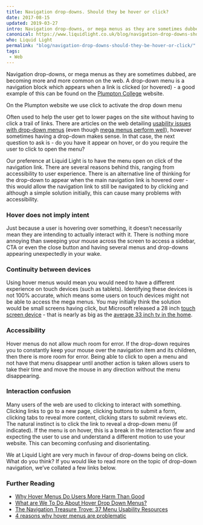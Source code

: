 ```yaml
---
title: Navigation drop-downs. Should they be hover or click?
date: 2017-08-15
updated: 2019-03-27
intro: Navigation drop-downs, or mega menus as they are sometimes dubbed, are becoming more and more common on the web. A drop-down menu is a navigation block which appears when a ...
canonical: https://www.liquidlight.co.uk/blog/navigation-drop-downs-should-they-be-hover-or-click/
who: Liquid Light
permalink: "blog/navigation-drop-downs-should-they-be-hover-or-click/"
tags:
 - Web
---
```


Navigation drop-downs, or mega menus as they are sometimes dubbed, are becoming more and more common on the web. A drop-down menu is a navigation block which appears when a link is clicked (or hovered) - a good example of this can be found on the [Plumpton College](https://www.plumpton.ac.uk/) website. 

On the Plumpton website we use click to activate the drop down menu

Often used to help the user get to lower pages on the site without having to click a trail of links. There are articles on the web detailing [usability issues with drop-down menus](https://www.nngroup.com/articles/does-user-annoyance-matter/) (even though [mega menus perform well](https://www.nngroup.com/articles/mega-menus-work-well/)), however sometimes having a drop-down makes sense. In that case, the next question to ask is - do you have it appear on hover, or do you require the user to click to open the menu?

Our preference at Liquid Light is to have the menu open on click of the navigation link. There are several reasons behind this, ranging from accessibility to user experience. There is an alternative line of thinking for the drop-down to appear when the main navigation link is hovered over - this would allow the navigation link to still be navigated to by clicking and although a simple solution initially, this can cause many problems with accessibility.

### Hover does not imply intent

Just because a user is hovering over something, it doesn’t necessarily mean they are intending to actually interact with it. There is nothing more annoying than sweeping your mouse across the screen to access a sidebar, CTA or even the close button and having several menus and drop-downs appearing unexpectedly in your wake.

### Continuity between devices

Using hover menus would mean you would need to have a different experience on touch devices (such as tablets). Identifying these devices is not 100% accurate, which means some users on touch devices might not be able to access the mega menus. You may initially think the solution would be small screens having click, but Microsoft released a 28 inch [touch screen device](https://www.microsoft.com/en-us/store/d/Surface-Studio/8XCW9BBPVFV9/5T1N) - that is nearly as big as the [average 33 inch tv in the home](http://www.bbc.co.uk/news/av/technology-24171226/television-screens-have-doubled-in-size-in-last-10-years).

### Accessibility

Hover menus do not allow much room for error. If the drop-down requires you to constantly keep your mouse over the navigation item and its children, then there is more room for error. Being able to click to open a menu and not have that menu disappear until another action is taken allows users to take their time and move the mouse in any direction without the menu disappearing.

### Interaction confusion

Many users of the web are used to clicking to interact with something. Clicking links to go to a new page, clicking buttons to submit a form, clicking tabs to reveal more content, clicking stars to submit reviews etc. The natural instinct is to click the link to reveal a drop-down menu (if indicated). If the menu is on hover, this is a break in the interaction flow and expecting the user to use and understand a different motion to use your website. This can becoming confusing and disorientating.

We at Liquid Light are very much in favour of drop-downs being on click. What do you think? If you would like to read more on the topic of drop-down navigation, we’ve collated a few links below.

### Further Reading

- [Why Hover Menus Do Users More Harm Than Good](http://uxmovement.com/navigation/why-hover-menus-do-users-more-harm-than-good/)
- [What are We To Do About Hover Drop Down Menus?](https://mrwweb.com/hover-drop-downs-problems-solutions/)
- [The Navigation Treasure Trove: 37 Menu Usability Resources](https://www.usertesting.com/blog/2014/06/17/the-navigation-treasure-trove-37-menu-usability-resources/)
- [4 reasons why hover menus are problematic](https://medium.com/simple-human/why-hover-menus-are-problematic-b21d6c7de91c)

